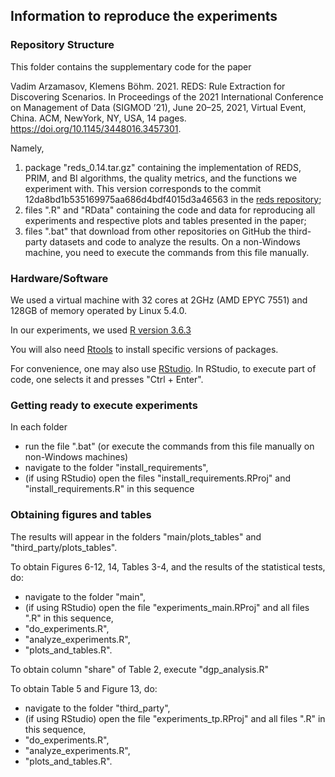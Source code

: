 ## Information to reproduce the experiments

### Repository Structure

This folder contains the supplementary code for the paper 

Vadim Arzamasov, Klemens Böhm. 2021. REDS: Rule Extraction for Discovering
Scenarios. In Proceedings of the 2021 International Conference on
Management of Data (SIGMOD ’21), June 20–25, 2021, Virtual Event, China.
ACM, NewYork, NY, USA, 14 pages. https://doi.org/10.1145/3448016.3457301. 

Namely,
1. package "reds_0.14.tar.gz" containing the implementation of REDS, PRIM, and BI algorithms, the quality metrics, and the functions we experiment with. 
This version corresponds to the commit 12da8bd1b535169975aa686d4bdf4015d3a46563 in the [reds repository](https://github.com/Arzik1987/reds);
2. files ".R" and "RData" containing the code and data for reproducing all experiments and respective plots and tables presented in the paper;
3. files ".bat" that download from other repositories on GitHub the third-party datasets and code to analyze the results. On a non-Windows machine, you need to execute the commands from this file manually.


### Hardware/Software

We used a virtual machine with 32 cores at 2GHz (AMD EPYC 7551) and 128GB of memory operated by Linux 5.4.0. 

In our experiments, we used [R version 3.6.3](https://cran.r-project.org/bin/windows/base/old/3.6.3/R-3.6.3-win.exe) 

You will also need [Rtools](https://cran.rstudio.com/bin/windows/Rtools/Rtools35.exe) to install specific versions of packages.

For convenience, one may also use [RStudio](https://www.rstudio.com/products/rstudio/download/#download). In RStudio, to execute part of code, one selects it and presses "Ctrl + Enter".  


### Getting ready to execute experiments

In each folder
* run the file ".bat" (or execute the commands from this file manually on non-Windows machines)
* navigate to the folder "install_requirements",
* (if using RStudio) open the files  "install_requirements.RProj" and "install_requirements.R" in this sequence


### Obtaining figures and tables 

The results will appear in the folders "main/plots_tables" and "third_party/plots_tables".

To obtain Figures 6-12, 14, Tables 3-4, and the results of the statistical tests, do:
* navigate to the folder "main",
* (if using RStudio) open the file "experiments_main.RProj" and all files ".R" in this sequence,
* "do_experiments.R",
* "analyze_experiments.R",
* "plots_and_tables.R".

To obtain column "share" of Table 2, execute "dgp_analysis.R"

To obtain Table 5 and Figure 13, do:
* navigate to the folder "third_party",
* (if using RStudio) open the file "experiments_tp.RProj" and all files ".R" in this sequence,
* "do_experiments.R",
* "analyze_experiments.R",
* "plots_and_tables.R".
